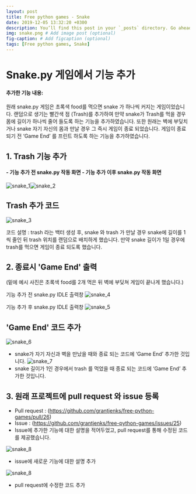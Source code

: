 ```yaml
---
layout: post
title: Free python games - Snake
date: 2019-12-05 13:32:20 +0300
description: You’ll find this post in your `_posts` directory. Go ahead and edit it and re-build the site to see your changes. # Add post description (optional)
img: snake.png # Add image post (optional)
fig-caption: # Add figcaption (optional)
tags: [Free python games, Snake]
---
```


# **Snake.py 게임에서 기능 추가**

#### 추가한 기능 내용:
원래 snake.py 게임은 초록색 food를 먹으면 snake 가 하나씩 커지는 게임이었습니다. 랜덤으로 생기는 빨간색 점 (Trash)를 추가하여 만약 snake가 Trash를 먹을 경우 몸에 길이가 하나씩 줄어 들도록 하는 기능을 추가하였습니다. 또한 원래는 벽에 부딪치거나 snake 자기 자신의 몸과 만날 경우 그 즉시 게임이 종료 되었습니다. 게임이 종료 되기 전 ‘Game End’ 를 프린트 하도록 하는 기능을 추가하였습니다.

## **1. Trash 기능 추가**

#### - 기능 추가 전 snake.py 작동 화면           - 기능 추가 이후 snake.py 작동 화면
![snake_1]({{site.baseurl}}/assets/img/snake_1.png)![snake_2]({{site.baseurl}}/assets/img/snake_2.png)

## Trash 추가 코드

![snake_3]({{site.baseurl}}/assets/img/snake_3.png)

코드 설명 :  trash 라는 백터 생성 후, snake 와 trash 가 만날 경우 snake에 길이를 1씩 줄인 뒤 trash 위치를 랜덤으로 배치하게 했습니다. 만약 snake 길이가 1일 경우에 trash를 먹으면 게임이 종료 되도록 했습니다.

## **2. 종료시 'Game End' 출력**
(밑에 예시 사진은 초록색 food를 2개 먹은 뒤 벽에 부딪쳐 게임이 끝나게 했습니다.)

기능 추가 전 snake.py IDLE 출력창 
![snake_4]({{site.baseurl}}/assets/img/snake_4.png)

기능 추가 후 snake.py IDLE 출력창
![snake_5]({{site.baseurl}}/assets/img/snake_5.png)



## 'Game End' 코드 추가
![snake_6]({{site.baseurl}}/assets/img/snake_6.png)
- snake가 자기 자신과 벽을 만났을 때와 종료 되는 코드에 ‘Game End’ 추가한 것입니다.
![snake_7]({{site.baseurl}}/assets/img/snake_7.png)
- snake 길이가 1인 경우에서 trash 를 먹었을 때 종료 되는 코드에 ‘Game End’ 추가한 것입니다.



## **3. 원래 프로젝트에 pull request 와 issue 등록**

- Pull request : (https://github.com/grantjenks/free-python-games/pull/26)
- Issue : (https://github.com/grantjenks/free-python-games/issues/25)
- Issue에 추가한 기능에 대한 설명을 적어두었고, pull request를 통해 수정된 코드를 제공했습니다.

![snake_8]({{site.baseurl}}/assets/img/snake_8.png)
- issue에 새로운 기능에 대한 설명 추가

![snake_8]({{site.baseurl}}/assets/img/snake_8.png)
- pull request에 수정한 코드 추가
